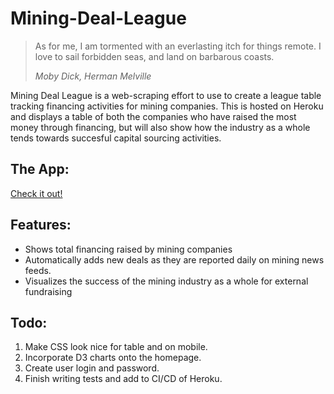 # Mining-Deal-League
> As for me, I am tormented with an everlasting itch for things remote. I love to sail forbidden seas, and land on barbarous coasts.
> 
> _Moby Dick, Herman Melville_

Mining Deal League is a web-scraping effort to use to create a league table tracking financing activities for mining companies. This is hosted on Heroku and displays a table of both the companies who have raised the most money through financing, but will also show how the industry as a whole tends towards succesful capital sourcing activities. 

## The App:
[Check it out!](https://junior-mining-deals.herokuapp.com) 

## Features:
- Shows total financing raised by mining companies
- Automatically adds new deals as they are reported daily on mining news feeds. 
- Visualizes the success of the mining industry as a whole for external fundraising

## Todo:
1. Make CSS look nice for table and on mobile.
2. Incorporate D3 charts onto the homepage.
3. Create user login and password.
4. Finish writing tests and add to CI/CD of Heroku.